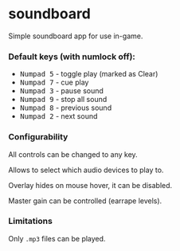 # soundboard
Simple soundboard app for use in-game.

### Default keys (with numlock off):
- <kbd>Numpad 5</kbd> - toggle play (marked as Clear)
- <kbd>Numpad 7</kbd> - cue play
- <kbd>Numpad 3</kbd> - pause sound
- <kbd>Numpad 9</kbd> - stop all sound
- <kbd>Numpad 8</kbd> - previous sound
- <kbd>Numpad 2</kbd> - next sound

### Configurability
All controls can be changed to any key.

Allows to select which audio devices to play to.

Overlay hides on mouse hover, it can be disabled.

Master gain can be controlled (earrape levels).

### Limitations
Only `.mp3` files can be played.
